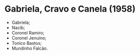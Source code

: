 # Gabriela, Cravo e Canela (1958)
- Gabriela;
- Nacib;
- Coronel Ramiro;
- Coronel Jenuíno;
- Tonico Bastos;
- Mundinho Falcão.